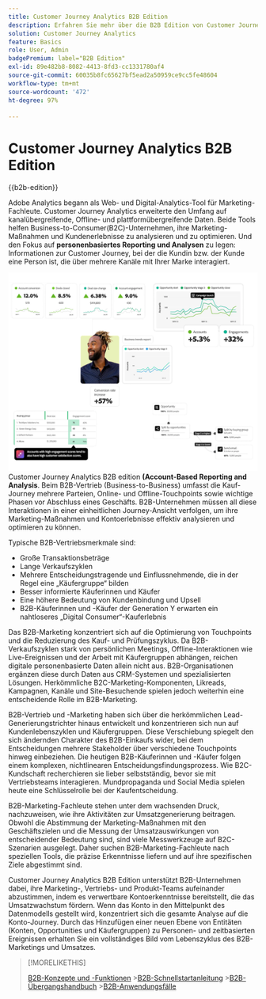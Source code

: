 ```yaml
---
title: Customer Journey Analytics B2B Edition
description: Erfahren Sie mehr über die B2B Edition von Customer Journey Analytics.
solution: Customer Journey Analytics
feature: Basics
role: User, Admin
badgePremium: label="B2B Edition"
exl-id: 89e482b8-8082-4413-8fd3-cc1331780af4
source-git-commit: 60035b8fc65627bf5ead2a50959ce9cc5fe48604
workflow-type: tm+mt
source-wordcount: '472'
ht-degree: 97%

---
```



# Customer Journey Analytics B2B Edition

{{b2b-edition}}

Adobe Analytics begann als Web- und Digital-Analytics-Tool für Marketing-Fachleute. Customer Journey Analytics erweiterte den Umfang auf kanalübergreifende, Offline- und plattformübergreifende Daten.  Beide Tools helfen Business-to-Consumer(B2C)-Unternehmen, ihre Marketing-Maßnahmen und Kundenerlebnisse zu analysieren und zu optimieren. Und den Fokus auf **personenbasiertes Reporting und Analysen** zu legen: Informationen zur Customer Journey, bei der die Kundin bzw. der Kunde eine Person ist, die über mehrere Kanäle mit Ihrer Marke interagiert.

![B2B-Hero-Bild](assets/b2b-image.png)
Customer Journey Analytics B2B edition **(Account-Based Reporting and Analysis**. Beim B2B-Vertrieb (Business-to-Business) umfasst die Kauf-Journey mehrere Parteien, Online- und Offline-Touchpoints sowie wichtige Phasen vor Abschluss eines Geschäfts. B2B-Unternehmen müssen all diese Interaktionen in einer einheitlichen Journey-Ansicht verfolgen, um ihre Marketing-Maßnahmen und Kontoerlebnisse effektiv analysieren und optimieren zu können.

Typische B2B-Vertriebsmerkmale sind:

* Große Transaktionsbeträge
* Lange Verkaufszyklen
* Mehrere Entscheidungstragende und Einflussnehmende, die in der Regel eine „Käufergruppe“ bilden
* Besser informierte Käuferinnen und Käufer
* Eine höhere Bedeutung von Kundenbindung und Upsell
* B2B-Käuferinnen und -Käufer der Generation Y erwarten ein nahtloseres „Digital Consumer“-Kauferlebnis

Das B2B-Marketing konzentriert sich auf die Optimierung von Touchpoints und die Reduzierung des Kauf- und Prüfungszyklus. Da B2B-Verkaufszyklen stark von persönlichen Meetings, Offline-Interaktionen wie Live-Ereignissen und der Arbeit mit Käufergruppen abhängen, reichen digitale personenbasierte Daten allein nicht aus. B2B-Organisationen ergänzen diese durch Daten aus CRM-Systemen und spezialisierten Lösungen. Herkömmliche B2C-Marketing-Komponenten, Likreads, Kampagnen, Kanäle und Site-Besuchende spielen jedoch weiterhin eine entscheidende Rolle im B2B-Marketing.

B2B-Vertrieb und -Marketing haben sich über die herkömmlichen Lead-Generierungstrichter hinaus entwickelt und konzentrieren sich nun auf Kundenlebenszyklen und Käufergruppen. Diese Verschiebung spiegelt den sich ändernden Charakter des B2B-Einkaufs wider, bei dem Entscheidungen mehrere Stakeholder über verschiedene Touchpoints hinweg einbeziehen. Die heutigen B2B-Käuferinnen und -Käufer folgen einem komplexen, nichtlinearen Entscheidungsfindungsprozess. Wie B2C-Kundschaft recherchieren sie lieber selbstständig, bevor sie mit Vertriebsteams interagieren. Mundpropaganda und Social Media spielen heute eine Schlüsselrolle bei der Kaufentscheidung.

B2B-Marketing-Fachleute stehen unter dem wachsenden Druck, nachzuweisen, wie ihre Aktivitäten zur Umsatzgenerierung beitragen.  Obwohl die Abstimmung der Marketing-Maßnahmen mit den Geschäftszielen und die Messung der Umsatzauswirkungen von entscheidender Bedeutung sind, sind viele Messwerkzeuge auf B2C-Szenarien ausgelegt. Daher suchen B2B-Marketing-Fachleute nach speziellen Tools, die präzise Erkenntnisse liefern und auf ihre spezifischen Ziele abgestimmt sind.

Customer Journey Analytics B2B Edition unterstützt B2B-Unternehmen dabei, ihre Marketing-, Vertriebs- und Produkt-Teams aufeinander abzustimmen, indem es verwertbare Kontoerkenntnisse bereitstellt, die das Umsatzwachstum fördern. Wenn das Konto in den Mittelpunkt des Datenmodells gestellt wird, konzentriert sich die gesamte Analyse auf die Konto-Journey. Durch das Hinzufügen einer neuen Ebene von Entitäten (Konten, Opportunities und Käufergruppen) zu Personen- und zeitbasierten Ereignissen erhalten Sie ein vollständiges Bild vom Lebenszyklus des B2B-Marketings und Umsatzes.


>[!MORELIKETHIS]
>
>[B2B-Konzepte und -Funktionen](cja-b2b-concepts-features.md)
>&#x200B;>[B2B-Schnellstartanleitung](cja-b2b-quick-start-guide.md)
>&#x200B;>[B2B-Übergangshandbuch](cja-b2b-transition.md)
>&#x200B;>[B2B-Anwendungsfälle](/help/use-cases/b2b/b2b-edition/use-cases-overview.md)
>
